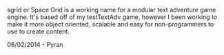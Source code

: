 sgrid or Space Grid is a working name for a modular text adventure game engine.
It's based off of my testTextAdv game, however I been working to make it more
object oriented, scalable and easy for non-programmers to use to create content.

06/02/2014 - Pyran